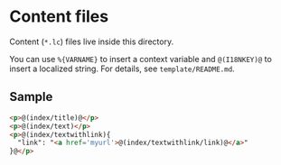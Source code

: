 # Content files

Content (`*.lc`) files live inside this directory.

You can use `%{VARNAME}` to insert a context variable and `@(I18NKEY)@` to insert a localized string. For details, see `template/README.md`.

## Sample

```HTML
<p>@(index/title)@</p>
<p>@(index/text)</p>
<p>@(index/textwithlink){
  "link": "<a href='myurl'>@(index/textwithlink/link)@</a>"
}@</p>
```
